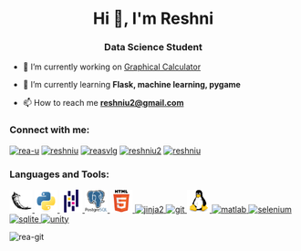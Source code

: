 <h1 align="center">Hi 👋, I'm Reshni</h1>
<h3 align="center">Data Science Student</h3>

- 🔭 I’m currently working on [Graphical Calculator](https://github.com/rea-git/Graphical-Calculator)

- 🌱 I’m currently learning **Flask, machine learning, pygame**

- 📫 How to reach me **reshniu2@gmail.com**

<h3 align="left">Connect with me:</h3>
<p align="left">
<a href="https://linkedin.com/in/rea-u" target="blank"><img align="center" src="https://raw.githubusercontent.com/rahuldkjain/github-profile-readme-generator/master/src/images/icons/Social/linked-in-alt.svg" alt="rea-u" height="30" width="40" /></a>
<a href="https://kaggle.com/reshniu" target="blank"><img align="center" src="https://raw.githubusercontent.com/rahuldkjain/github-profile-readme-generator/master/src/images/icons/Social/kaggle.svg" alt="reshniu" height="30" width="40" /></a>
<a href="https://www.youtube.com/c/reasvlg" target="blank"><img align="center" src="https://raw.githubusercontent.com/rahuldkjain/github-profile-readme-generator/master/src/images/icons/Social/youtube.svg" alt="reasvlg" height="30" width="40" /></a>
<a href="https://www.hackerrank.com/reshniu2" target="blank"><img align="center" src="https://raw.githubusercontent.com/rahuldkjain/github-profile-readme-generator/master/src/images/icons/Social/hackerrank.svg" alt="reshniu2" height="30" width="40" /></a>
<a href="https://www.leetcode.com/reshniu" target="blank"><img align="center" src="https://raw.githubusercontent.com/rahuldkjain/github-profile-readme-generator/master/src/images/icons/Social/leet-code.svg" alt="reshniu" height="30" width="40" /></a>
</p>

<h3 align="left">Languages and Tools:</h3>
<p align="left">
  <!-- Flask -->
  <a href="https://flask.palletsprojects.com/" target="_blank" rel="noreferrer">
    <img src="https://raw.githubusercontent.com/devicons/devicon/master/icons/flask/flask-original.svg" alt="flask" width="40" height="40"/>
  </a>
  <!-- Python -->
  <a href="https://www.python.org" target="_blank" rel="noreferrer">
    <img src="https://raw.githubusercontent.com/devicons/devicon/master/icons/python/python-original.svg" alt="python" width="40" height="40"/>
  </a>
  <!-- Pandas -->
  <a href="https://pandas.pydata.org/" target="_blank" rel="noreferrer">
    <img src="https://raw.githubusercontent.com/devicons/devicon/master/icons/pandas/pandas-original.svg" alt="pandas" width="40" height="40"/>
  </a>
  <!-- PostgreSQL -->
  <a href="https://www.postgresql.org" target="_blank" rel="noreferrer">
    <img src="https://raw.githubusercontent.com/devicons/devicon/master/icons/postgresql/postgresql-original-wordmark.svg" alt="postgresql" width="40" height="40"/>
  </a>
  <!-- HTML -->
  <a href="https://www.w3.org/html/" target="_blank" rel="noreferrer">
    <img src="https://raw.githubusercontent.com/devicons/devicon/master/icons/html5/html5-original-wordmark.svg" alt="html5" width="40" height="40"/>
  </a>
  <!-- Jinja2 -->
  <a href="https://jinja.palletsprojects.com/" target="_blank" rel="noreferrer">
    <img src="https://jinja.palletsprojects.com/en/stable/_images/jinja-name.svg" alt="jinja2" width="40" height="40"/>
  </a>
  <!-- Git -->
  <a href="https://git-scm.com/" target="_blank" rel="noreferrer">
    <img src="https://www.vectorlogo.zone/logos/git-scm/git-scm-icon.svg" alt="git" width="40" height="40"/>
  </a>
  <!-- Linux -->
  <a href="https://www.linux.org/" target="_blank" rel="noreferrer">
    <img src="https://raw.githubusercontent.com/devicons/devicon/master/icons/linux/linux-original.svg" alt="linux" width="40" height="40"/>
  </a>
  <!-- Matlab -->
  <a href="https://www.mathworks.com/" target="_blank" rel="noreferrer">
    <img src="https://upload.wikimedia.org/wikipedia/commons/2/21/Matlab_Logo.png" alt="matlab" width="40" height="40"/>
  </a>
  <!-- Selenium -->
<a href="https://www.selenium.dev/" target="_blank" rel="noreferrer">
  <img src="https://upload.wikimedia.org/wikipedia/commons/9/9f/Selenium_logo.svg" alt="selenium" width="40" height="40"/>
</a>
  <!-- SQLite -->
  <a href="https://www.sqlite.org/" target="_blank" rel="noreferrer">
    <img src="https://www.vectorlogo.zone/logos/sqlite/sqlite-icon.svg" alt="sqlite" width="40" height="40"/>
  </a>
  <!-- Unity -->
  <a href="https://unity.com/" target="_blank" rel="noreferrer">
    <img src="https://www.vectorlogo.zone/logos/unity3d/unity3d-icon.svg" alt="unity" width="40" height="40"/>
  </a>
</p>

<p><img align="left" src="https://github-readme-stats.vercel.app/api/top-langs?username=rea-git&show_icons=true&locale=en&layout=compact" alt="rea-git" /></p>

